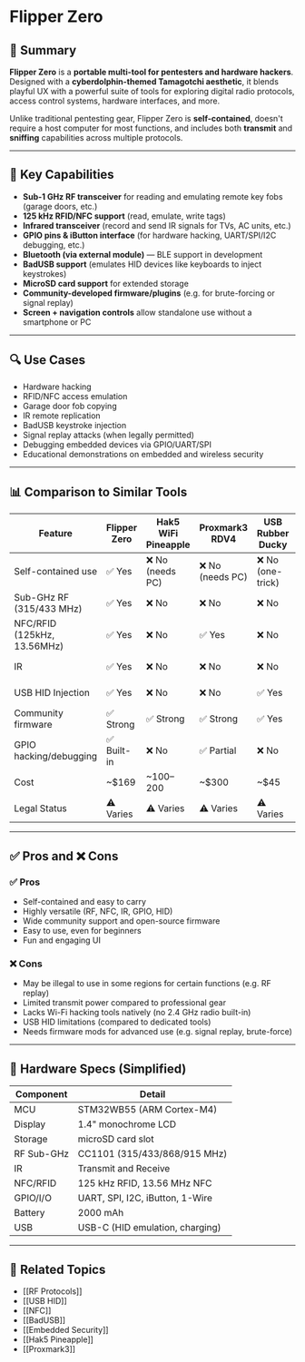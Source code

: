 # Flipper Zero

## 🧠 Summary

**Flipper Zero** is a **portable multi-tool for pentesters and hardware hackers**. Designed with a **cyberdolphin-themed Tamagotchi aesthetic**, it blends playful UX with a powerful suite of tools for exploring digital radio protocols, access control systems, hardware interfaces, and more.

Unlike traditional pentesting gear, Flipper Zero is **self-contained**, doesn't require a host computer for most functions, and includes both **transmit** and **sniffing** capabilities across multiple protocols.

---

## 🎯 Key Capabilities

- **Sub-1 GHz RF transceiver** for reading and emulating remote key fobs (garage doors, etc.)
- **125 kHz RFID/NFC support** (read, emulate, write tags)
- **Infrared transceiver** (record and send IR signals for TVs, AC units, etc.)
- **GPIO pins & iButton interface** (for hardware hacking, UART/SPI/I2C debugging, etc.)
- **Bluetooth (via external module)** — BLE support in development
- **BadUSB support** (emulates HID devices like keyboards to inject keystrokes)
- **MicroSD card support** for extended storage
- **Community-developed firmware/plugins** (e.g. for brute-forcing or signal replay)
- **Screen + navigation controls** allow standalone use without a smartphone or PC

---

## 🔍 Use Cases

- Hardware hacking
- RFID/NFC access emulation
- Garage door fob copying
- IR remote replication
- BadUSB keystroke injection
- Signal replay attacks (when legally permitted)
- Debugging embedded devices via GPIO/UART/SPI
- Educational demonstrations on embedded and wireless security

---

## 📊 Comparison to Similar Tools

| Feature                     | Flipper Zero        | Hak5 WiFi Pineapple | Proxmark3 RDV4     | USB Rubber Ducky     | ESP32 Dev Board    |
|-----------------------------|---------------------|----------------------|---------------------|-----------------------|---------------------|
| Self-contained use          | ✅ Yes              | ❌ No (needs PC)     | ❌ No (needs PC)     | ❌ No (one-trick)      | ❌ No (needs flash)  |
| Sub-GHz RF (315/433 MHz)    | ✅ Yes              | ❌ No                | ❌ No                | ❌ No                  | ❌ No                |
| NFC/RFID (125kHz, 13.56MHz) | ✅ Yes              | ❌ No                | ✅ Yes               | ❌ No                  | ✅ (with module)     |
| IR                         | ✅ Yes              | ❌ No                | ❌ No                | ❌ No                  | ✅ (with module)     |
| USB HID Injection           | ✅ Yes              | ❌ No                | ❌ No                | ✅ Yes                 | ✅ (manual)          |
| Community firmware          | ✅ Strong           | ✅ Strong            | ✅ Strong            | ✅ Yes                 | ✅ Yes               |
| GPIO hacking/debugging      | ✅ Built-in         | ❌ No                | ✅ Partial           | ❌ No                  | ✅ Yes               |
| Cost                        | ~$169               | ~$100–$200           | ~$300               | ~$45                  | ~$10–$30             |
| Legal Status                | ⚠️ Varies           | ⚠️ Varies            | ⚠️ Varies            | ⚠️ Varies              | ⚠️ Varies            |

---

## ✅ Pros and ❌ Cons

### ✅ Pros
- Self-contained and easy to carry
- Highly versatile (RF, NFC, IR, GPIO, HID)
- Wide community support and open-source firmware
- Easy to use, even for beginners
- Fun and engaging UI

### ❌ Cons
- May be illegal to use in some regions for certain functions (e.g. RF replay)
- Limited transmit power compared to professional gear
- Lacks Wi-Fi hacking tools natively (no 2.4 GHz radio built-in)
- USB HID limitations (compared to dedicated tools)
- Needs firmware mods for advanced use (e.g. signal replay, brute-force)

---

## 🧱 Hardware Specs (Simplified)

| Component          | Detail                             |
|-------------------|-------------------------------------|
| MCU                | STM32WB55 (ARM Cortex-M4)          |
| Display            | 1.4" monochrome LCD                 |
| Storage            | microSD card slot                   |
| RF Sub-GHz         | CC1101 (315/433/868/915 MHz)        |
| IR                 | Transmit and Receive                |
| NFC/RFID           | 125 kHz RFID, 13.56 MHz NFC         |
| GPIO/I/O           | UART, SPI, I2C, iButton, 1-Wire     |
| Battery            | 2000 mAh                            |
| USB                | USB-C (HID emulation, charging)     |

---

## 🔗 Related Topics

- [[RF Protocols]]
- [[USB HID]]
- [[NFC]]
- [[BadUSB]]
- [[Embedded Security]]
- [[Hak5 Pineapple]]
- [[Proxmark3]]
